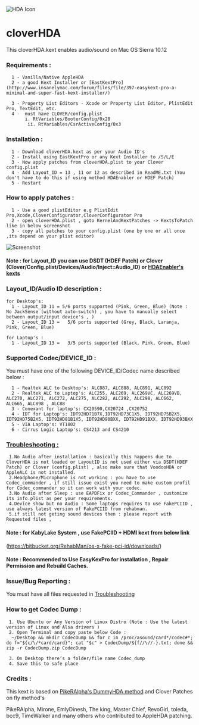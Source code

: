 
![HDA Icon](https://raw.githubusercontent.com/insanelydeepak/cloverHDA/master/res/cloverHDA.jpg)
# cloverHDA 

This cloverHDA.kext enables audio/sound on Mac OS Sierra 10.12


### Requirements : 
      1 - Vanilla/Native AppleHDA 
      2 - a good Kext Installer or [EastKextPro](http://www.insanelymac.com/forum/files/file/397-easykext-pro-a-minimal-and-super-fast-kext-installer/)
  
      3 - Property List Editors - Xcode or Property List Editor, PlistEdit Pro, TextEdit, etc.
      4 -  must have CLOVER/config.plist
           i. RtVariables/BooterConfig/0x28
            ii. RtVariables/CsrActiveConfig/0x3 


### Installation :

      1 - Download cloverHDA.kext as per your Audio ID's 
      2 - Install using EastKextPro or any Kext Installer to /S/L/E
      3 - Now apply patches from cloverHDA.plist to your Clover config.plist
      4 - Add Layout_ID = 13 , 11 or 12 as described in ReadME.txt (You don't have to do this if using method HDAEnabler or HDEF Patch)
      5 - Restart 

### How to apply patches :

      1 - Use a good plistEditor e.g PlistEdit Pro,Xcode,CloverConfigurator,CloverConfigurator Pro
      2 - open cloverHDA.plist , goto KernelAndKextPatches -> KextsToPatch like in below screenshot
      3 - copy all patches to your config.plist (one by one or all once ,its depend on your plist editor)
        
![Screenshot](https://raw.githubusercontent.com/insanelydeepak/cloverHDA/master/res/cloverHDAPlist.png)

#### Note : for Layout_ID you can use DSDT (HDEF Patch) or Clover (Clover/Config.plist/Devices/Audio/Inject=Audio_ID) or [HDAEnabler's kexts](https://bitbucket.org/insanelydeepak/hdaenablers-applehda-for-hackintosh/downloads)

### Layout_ID/Audio ID description :

    for Desktop's:
      1 - Layout_ID 11 = 5/6 ports supported (Pink, Green, Blue) (Note : No JackSense (without auto-switch) , you have to manually select between output/input device's , ) 
      2 - Layout_ID 13 =   5/6 ports supported (Grey, Black, Laranja, Pink, Green, Blue)
      
    for Laptop's :
      1 - Layout_ID 13 =   3/5 ports supported (Black, Pink, Green, Blue)

### Supported Codec/DEVICE_ID :

  You must have one of the following DEVICE_ID/Codec name described below :
 
      1 - Realtek ALC to Desktop's: ALC887, ALC888, ALC891, ALC892
      2 - Realtek ALC to Laptop's: ALC255, ALC269, ALC269VC, ALC269VB, ALC270, ALC271, ALC272, ALC275, ALC282, ALC292, ALC298, ALC662, ALC665, ALC898 , ALC88
      3 - Conexant for laptop's: CX20590,CX20724 ,CX20752
      4 - IDT for Laptop's: IDT92HD71B7X,IDT92HD73C1X5, IDT92HD75B2X5, IDT92HD75B2X5, IDT92HD81B1X5, IDT92HD90BXX, IDT92HD91BXX, IDT92HD93BXX
      5 - VIA Laptop's: VT1802 
      6 - Cirrus Logic Laptop's: CS4213 and CS4210 

###  [Troubleshooting :](https://github.com/insanelydeepak/cloverHDA-for-Mac-OS-Sierra-10.12/blob/master/TroubleShoot/Troubleshoot%20Reporting.md)
     
     1.No Audio after installation : basically this happens due to CloverHDA is not loaded or LayoutID is not used either via DSDT(HDEF Patch) or Clover (config.plist) , also make sure that VoodooHDA or AppleALC is not installed.
     2.Headphone/Microphone is not working : you have to use Codec_commander , if still issue exist you need to make custom profil for Codec_commander so it can work with your codec.
     3.No Audio after Sleep : use EAPDFix or Codec_Commander , customize its info.plist as per your requirements.
     4.Device show but no Audio : Some laptops requires to use FakePCIID , use always latest version of FakePCIID from rehabman.
     5.if still not geting sound devices then : please report with Requested files ,
     
#### Note : for KabyLake System , use FakePCIID + HDMI kext from below link
(https://bitbucket.org/RehabMan/os-x-fake-pci-id/downloads/)

#### Note : Recommended to Use EasyKexPro for installation , Repair Permission and Rebuild Caches.
   

### Issue/Bug Reporting :
 You must have all files requested in [Troubleshooting](https://github.com/insanelydeepak/cloverHDA-for-Mac-OS-Sierra-10.12/blob/master/TroubleShoot/Troubleshoot%20Reporting.md) 

### How to get Codec Dump :
     1. Use Ubuntu or Any Version of Linux Distro (Note : Use the latest version of Linux and Alsa drivers )
     2. Open Terminal and copy paste below Code :
      ~/Desktop && mkdir CodecDump && for c in /proc/asound/card*/codec#*; do f="${c/\/*card/card}"; cat "$c" > CodecDump/${f//\//-}.txt; done && zip -r CodecDump.zip CodecDump
      
     3. On Desktop there’s a folder/file name Codec_dump
     4. Save this to safe place  



### Credits :
This kext is based on  [PikeRAlpha's DummyHDA method](https://pikeralpha.wordpress.com/2013/12/17/new-style-of-applehda-kext-patching/) and Clover Patches on fly  method's

PikeRAlpha, Mirone, EmlyDinesh, The king, Master Chief, RevoGirl, toleda, bcc9, TimeWalker and many others who contributed to AppleHDA patching.


